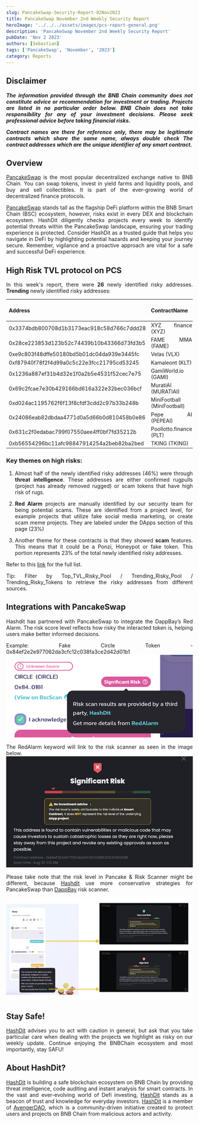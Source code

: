 ```yaml
---
slug: PancakeSwap-Security-Report-02Nov2023
title: PancakeSwap November 2nd Weekly Security Report
heroImage: '../../../assets/images/pcs-report-general.png'
description: 'PancakeSwap November 2nd Weekly Security Report'
pubDate: 'Nov 2 2023'
authors: [Sebastian]
tags: ['PancakeSwap', 'November', '2023']
category: Reports
---
```

<div align="justify">

## Disclaimer 


***The information provided through the BNB Chain community does not constitute advice or recommendation for investment or trading. Projects are listed in no particular order below. BNB Chain does not take responsibility for any of your investment decisions. Please seek professional advice before taking financial risks.***

***Contract names are there for reference only, there may be legitimate contracts which share the same name, always double check The contract addresses which are the unique identifier of any smart contract.***

## Overview
[PancakeSwap](https://pancakeswap.finance/) is the most popular decentralized exchange native to BNB Chain. You can swap tokens, invest in yield farms and liquidity pools, and buy and sell collectibles. It is part of the ever-growing world of decentralized finance protocols. 

[PancakeSwap](https://pancakeswap.finance/) stands tall as the flagship DeFi platform within the BNB Smart Chain (BSC) ecosystem, however, risks exist in every DEX and blockchain ecosystem. HashDit diligently checks projects every week to identify potential threats within the PancakeSwap landscape, ensuring your trading experience is protected. Consider HashDit as a trusted guide that helps you navigate in DeFi by highlighting potential hazards and keeping your journey secure. Remember, vigilance and a proactive approach are vital for a safe and successful DeFi experience.

## High Risk TVL protocol on PCS

In this week's report, there were **26** newly identified risky addresses.
**Trending** newly identified risky addresses: 

| Address      | 	ContractName |	Weekly Active Transactions |
| ----------- | 	----------- |	----------- |
|0x3374bdb800708d1b3173eac918c58d766c7ddd28|	XYZ finance (XYZ)|	598|
|0x28ce223853d123b52c74439b10b43366d73fd3b5|	FAME MMA (FAME)|	353|
|0xe9c803f48dffe50180bd5b01dc04da939e3445fc|	Velas (VLX)|	269|
|0xf87940f78f2f4d99a0c5c22e3fcc21795cd53245|	Kamaleont (KLT)|	225|
|0x1236a887ef31b4d32e1f0a2b5e4531f52cec7e75|	GamiWorld.io (GAMI)|	117|
|0x69c2fcae7e30b429166bd616a322e32bec036bcf|	MuratiAI (MURATIAI)|	91|
|0xd024ac1195762f6f13f8cfdf3cdd2c97b33b248b|	MiniFootball (MiniFootball)|	85|
|0x24086eab82dbdaa4771d0a5d66b0d810458b0e86|	Pepe AI (PEPEAI)|	82|
|0x631c2f0edabac799f07550aee4ff0bf7fd35212b|	Poollotto.finance (PLT)|	68|
|0xb56554296bc11afc98847914254a2beb82ba2bed|	TKING (TKING)|	48|

### Key themes on high risks:

1. Almost half of the newly identified risky addresses (46%) were through **threat intelligence**. These addresses are either confirmed rugpulls (project has already removed rugged) or scam tokens that have high risk of rugs. 

2. **Red Alarm** projects are manually identified by our security team for being potential scams. These are identified from a project level, for example projects that utilize fake social media marketing, or create scam meme projects. They are labeled under the DApps section of this page (23%)

3. Another theme for these contracts is that they showed **scam** features. This means that it could be a Ponzi, Honeypot or fake token. This portion represents 23% of the total newly identified risky addresses.

Refer to this [link](https://github.com/hashdit/hashdit/blob/main/gitbook_source_code/data/11022023_most_popular_risky_address.csv) for the full list.

Tip: Filter by Top_TVL_Risky_Pool / Trending_Risky_Pool / Trending_Risky_Tokens to retrieve the risky addresses from different sources.

## Integrations with PancakeSwap
Hashdit has partnered with PancakeSwap to integrate the DappBay’s Red Alarm. The risk score level reflects how risky the interacted token is, helping users make better informed decisions.


Example: Fake Circle Token - 0x84ef2e2e977062da3cfc12c038fa3ce2d42d01b1
![IMG-1](../2023-08-31/1.png)

The RedAlarm keyword will link to the risk scanner as seen in the image below.
![IMG-2](../2023-08-31/2.png)

Please take note that the risk level in Pancake & Risk Scanner might be different, because [Hashdit](https://www.hashdit.io/en) use more conservative strategies for PancakeSwap than [DappBay](https://dappbay.bnbchain.org/) risk scanner.

![IMG-3](../2023-08-31/3.jpeg)

## Stay Safe!
[HashDit](https://www.hashdit.io/en) advises you to act with caution in general, but ask that you take particular care when dealing with the projects we highlight as risky on our weekly update. Continue enjoying the BNBChain ecosystem and most importantly, stay SAFU!

## About HashDit?
[HashDit](https://www.hashdit.io/en) is building a safe blockchain ecosystem on BNB Chain by providing threat intelligence, code auditing and instant analysis for smart contracts. In the vast and ever-evolving world of Defi investing, [HashDit](https://www.hashdit.io/en) stands as a beacon of trust and knowledge for everyday investors.  [HashDit](https://www.hashdit.io/en) is a member of [AvengerDAO](https://www.bnbchain.org/en/blog/introducing-avengerdao-the-security-initiative-protecting-users-from-malicious-actors/), which is a community-driven initiative created to protect users and projects on BNB Chain from malicious actors and activity.

</div>